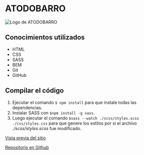 # ATODOBARRO

![Logo de ATODOBARRO](https://braianledantes.github.io/atodobarro/assets/images/logo.png "Logo de ATODOBARRO")
## Conocimientos utilizados
- HTML
- CSS
- SASS
- BEM
- Git
- GitHub

## Compilar el código
1. Ejecutar el comando `$ npm install` para que instale todas las dependencias.
2. Instalar SASS con `$npm install -g sass`.
3. Luego ejecutar el comando `$sass --watch ./scss/styles.scss ./css/styles.css` para que genere los estilos por si el archivo *./scss/styles.scss* fue modificado.

[Vista previa del sitio](https://braianledantes.github.io/atodobarro/ "Vista previa del sitio")

[Repositorio en Github](https://github.com/braianledantes/atodobarro "Repositorio en Github")
